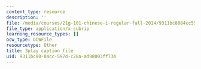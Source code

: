 ```yaml
---
content_type: resource
description: ''
file: /media/courses/21g-101-chinese-i-regular-fall-2014/9311bc8084cc597dc28aad98003ff734_fRWCYq5qxL4.srt
file_type: application/x-subrip
learning_resource_types: []
ocw_type: OCWFile
resourcetype: Other
title: 3play caption file
uid: 9311bc80-84cc-597d-c28a-ad98003ff734
---
```

